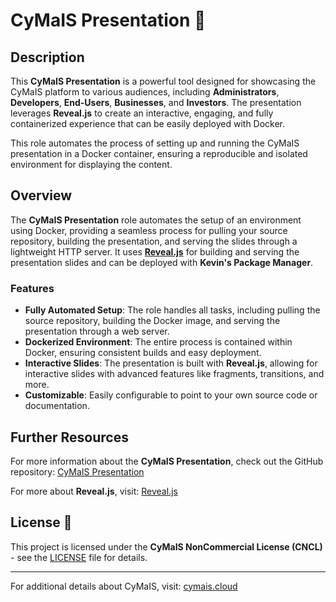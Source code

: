 # CyMaIS Presentation 🚀

## Description

This **CyMaIS Presentation** is a powerful tool designed for showcasing the CyMaIS platform to various audiences, including **Administrators**, **Developers**, **End-Users**, **Businesses**, and **Investors**. The presentation leverages **Reveal.js** to create an interactive, engaging, and fully containerized experience that can be easily deployed with Docker.

This role automates the process of setting up and running the CyMaIS presentation in a Docker container, ensuring a reproducible and isolated environment for displaying the content.

## Overview

The **CyMaIS Presentation** role automates the setup of an environment using Docker, providing a seamless process for pulling your source repository, building the presentation, and serving the slides through a lightweight HTTP server. It uses **[Reveal.js](https://revealjs.com/)** for building and serving the presentation slides and can be deployed with **Kevin's Package Manager**.

### Features

- **Fully Automated Setup**: The role handles all tasks, including pulling the source repository, building the Docker image, and serving the presentation through a web server.
- **Dockerized Environment**: The entire process is contained within Docker, ensuring consistent builds and easy deployment.
- **Interactive Slides**: The presentation is built with **Reveal.js**, allowing for interactive slides with advanced features like fragments, transitions, and more.
- **Customizable**: Easily configurable to point to your own source code or documentation.

## Further Resources

For more information about the **CyMaIS Presentation**, check out the GitHub repository: [CyMaIS Presentation](https://github.com/kevinveenbirkenbach/cymais-presentation)

For more about **Reveal.js**, visit: [Reveal.js](https://revealjs.com/)

## License 📄

This project is licensed under the **CyMaIS NonCommercial License (CNCL)** - see the [LICENSE](LICENSE) file for details.

---

For additional details about CyMaIS, visit: [cymais.cloud](https://cymais.cloud)
